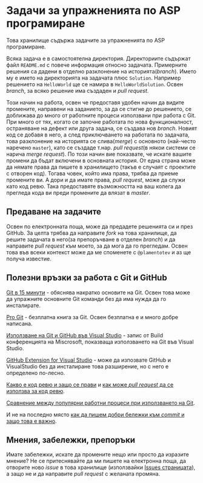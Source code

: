 # Задачи за упражненията по ASP програмиране

Това хранилище съдържа задачите за упражненията по ASP програмиране.

Всяка задача е в самостоятелна директория. Директориите съдържат файл `README.md` с повече информация относно задачата.
Примерните решения са дадени в отделно разклонение на историята(_branch_). Името му е името на директорията на задачата плюс `Solution`. Например решението на `HelloWorld` ще се намира в `HelloWorldSolution`. Освен _branch_, за всяко решение има създаден и _pull request_.

Този начин на работа, освен че предоставя удобен начин да видите промените, направени на заданието, за да се стигне до решението, се доближава до много от работните процеси използвани при работа с Git. При много от тях, когато се започне работата по нова функционалност, остраняване на дефект или друга задача, се създава нов _branch_. Новият код се добавя в него, а след приключването на работата по задачата, това разклонение на историята се слива(_merge_) с основното (най-често наречено `master`), като се създаде т.нар. _pull request_(в някои системи се нарича _merge request_). По този начин вие показвате, че искате вашите промени да бъдат включени в основната история. От една страна може да нямате права да пишете в хранилището (такъв е случаят с проектите с отворен код). Тогава човек, който има права, трябва да приеме промените ви. А дори и да имате права, _pull request_, може да служи като код ревю. Така предоставяте възможността на ваш колега да прегледа кода ви преди промените да влязат в _master_.

## Предаване на задачите

Освен по електронната поща, може да предадете решенията си и през GitHub. За целта трябва да направите _fork_ на това хранилище, да решите задачата в него(за препоръчване в отделен _branch_) и да направите _pull request_ към моето, за да мога да го прегледам. Освен това във всеки контекст може да ме споменете с `@plamentotev` и аз ще получа известие.

## Полезни връзки за работа с Git и GitHub

[Git в 15 минути](https://try.github.io/) - обяснява накратко основите на Git. Освен това може да упражните основните Git команди без да има нужда да го инсталирате.

[Pro Git](https://git-scm.com/book/en/v2) - безплатна книга за Git. Освен безплатна е и много добре написана.

[Използване на Git и GitHub във Visual Studio](https://www.youtube.com/watch?v=egy2r6ReaeI) - запис от Build конференцията на Miscrosoft, показваща използването на Git във Visual Studio.

[GitHub Extension for Visual Studio](https://visualstudio.github.com/) - може да изпозвате GitHub и VisualStudio без да инсталиране това разширение, но с него е определено по-лесно.

[Какво е код ревю и защо се прави](https://en.wikipedia.org/wiki/Code_review) и [как може _pull request_ да се използва за код ревю](https://summit.atlassian.com/archives/2012/dev-speed/pull-requests-code-review).

[Сравнение между популярни работни процеси при използването на Git](https://www.atlassian.com/git/tutorials/comparing-workflows).

И не на последно място [как да пишем добри бележки към _commit_ и защо това е важно](http://who-t.blogspot.bg/2009/12/on-commit-messages.html).

## Мнения, забележки, препоръки

Имате забележки, искате да промените нещо или просто да изразите мнение? Не се притеснявайте да ми пишете на електронна поща, да отворите ново _issue_ в това хранилище (използвайки [Issues страницата](https://github.com/plamentotev/asp-course/issues)), а защо не и да направите _pull request_ с желаната промяна.
